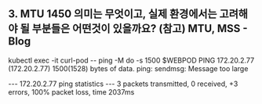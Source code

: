 ## 3. MTU 1450 의미는 무엇이고, 실제 환경에서는 고려해야 될 부분들은 어떤것이 있을까요? (참고) MTU, MSS - Blog


kubectl exec -it curl-pod -- ping -M do -s 1500 $WEBPOD
PING 172.20.2.77 (172.20.2.77) 1500(1528) bytes of data.
ping: sendmsg: Message too large

--- 172.20.2.77 ping statistics ---
3 packets transmitted, 0 received, +3 errors, 100% packet loss, time 2037ms